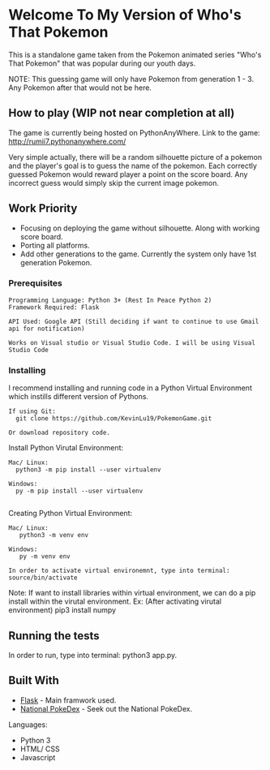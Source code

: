 # Welcome To My Version of Who's That Pokemon
This is a standalone game taken from the Pokemon animated series "Who's That Pokemon" that was popular during our youth days.

NOTE: This guessing game will only have Pokemon from generation 1 - 3. Any Pokemon after that would not be here.

## How to play (WIP not near completion at all)
The game is currently being hosted on PythonAnyWhere. Link to the game: http://rumii7.pythonanywhere.com/

Very simple actually, there will be a random silhouette picture of a pokemon and the player's goal is to guess the name of the pokemon. Each correctly guessed Pokemon would reward player a point on the score board. Any incorrect guess would simply skip the current image pokemon.

## Work Priority 
* Focusing on deploying the game without silhouette. Along with working score board.
* Porting all platforms. 
* Add other generations to the game. Currently the system only have 1st generation Pokemon.


### Prerequisites
```
Programming Language: Python 3+ (Rest In Peace Python 2)
Framework Required: Flask 

API Used: Google API (Still deciding if want to continue to use Gmail api for notification)     
         
Works on Visual studio or Visual Studio Code. I will be using Visual Studio Code
```

### Installing

I recommend installing and running code in a Python Virtual Environment which instills different version of Pythons. 

```
If using Git: 
  git clone https://github.com/KevinLu19/PokemonGame.git
  
Or download repository code.

```

Install Python Virutal Environment: 

```
Mac/ Linux: 
  python3 -m pip install --user virtualenv
  
Windows: 
  py -m pip install --user virtualenv
  
```

Creating Python Virtual Environment:
```
Mac/ Linux:
   python3 -m venv env

Windows: 
   py -m venv env

In order to activate virtual environemnt, type into terminal: 
source/bin/activate
```
   Note: If want to install libraries within virtual environment, we can do a pip install within the virutal environment. 
   Ex: (After activating virutal environment) pip3 install numpy

## Running the tests

In order to run, type into terminal: python3 app.py.

## Built With

* [Flask](http://flask.palletsprojects.com/en/1.1.x/) - Main framwork used.
* [National PokeDex](https://bulbapedia.bulbagarden.net/wiki/List_of_Pok%C3%A9mon_by_National_Pok%C3%A9dex_number) - Seek out the National PokeDex.

Languages: 
* Python 3
* HTML/ CSS
* Javascript
